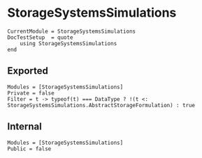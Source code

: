 # StorageSystemsSimulations

```@meta
CurrentModule = StorageSystemsSimulations
DocTestSetup  = quote
    using StorageSystemsSimulations
end
```

## Exported

```@autodocs
Modules = [StorageSystemsSimulations]
Private = false
Filter = t -> typeof(t) === DataType ? !(t <: StorageSystemsSimulations.AbstractStorageFormulation) : true
```

## Internal

```@autodocs
Modules = [StorageSystemsSimulations]
Public = false
```
